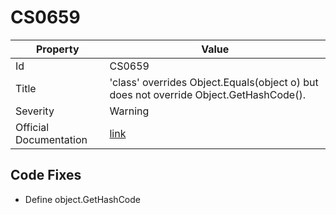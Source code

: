 # CS0659

| Property               | Value                                                                                        |
| ---------------------- | -------------------------------------------------------------------------------------------- |
| Id                     | CS0659                                                                                       |
| Title                  | 'class' overrides Object\.Equals\(object o\) but does not override Object\.GetHashCode\(\)\. |
| Severity               | Warning                                                                                      |
| Official Documentation | [link](http://docs.microsoft.com/en-us/dotnet/csharp/misc/cs0659)                            |

## Code Fixes

* Define object\.GetHashCode
